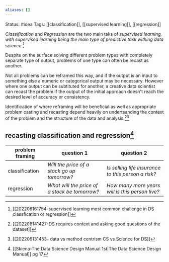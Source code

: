 ```yaml
---
aliases: []
---
```

Status: #idea
Tags: [[classification]], [[supervised learning]], [[regression]]

*Classification* and *Regression* are the two main taks of *supervised learning, with supervised learning being the main type of predictive task withing data science.*[^1]

Despite on the surface solving different problem types with completely separate type of output, problems of one type can often be recast as another.

Not all problems can be reframed this way, and if the output is an input to something else a numeric or categorical output may be necessary. However where one output can be subtituted for another, a creative data scientist can recast the problem if the output of the initial approach doesn't reach the desired level of accuracy or consistency.

Identification of where reframing will be beneficial as well as appropriate problem casting and recasting depend heavily on undertsanding the context of the problem and the structure of the data and analysis.[^3][^4]

## recasting classification and regression[^2]

| problem framing     |question 1   | question 2  |
| -------------- | ----------------------------------------------------- | --------------------------------------------------- |
| classification | *Will the price of a stock go up tomorrow?*   | *Is selling life insurance to this person a risk?*    |
| regression     | *What will the price of a stock be tomorrow?* | *How many more years will is this person live?* |               |                                                       |                                                     |



[^1]:[[202206161754-supervised learning most common challenge in DS classfication or regression]]
[^2]: [[Skiena-The Data Science  Design Manual 1st|The Data Science Design Manual]] pg 17
[^3]:[[202206141427-DS requires context and asking good questions of the dataset]]
[^4]:[[202206131453- data vs method centrism CS vs Science for DS]]
